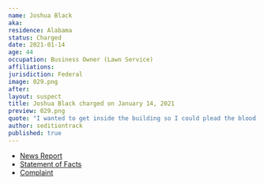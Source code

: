 ```yaml
---
name: Joshua Black
aka:
residence: Alabama
status: Charged
date: 2021-01-14
age: 44
occupation: Business Owner (Lawn Service)
affiliations:
jurisdiction: Federal
image: 029.png
after:
layout: suspect
title: Joshua Black charged on January 14, 2021
preview: 029.png
quote: "I wanted to get inside the building so I could plead the blood of Jesus over it. That was my goal."
author: seditiontrack
published: true
---
```


- [News Report](https://www.wbrc.com/2021/01/14/leeds-man-charged-capitol-riot-identified-by-blood-his-cheek/)
- [Statement of Facts](https://www.justice.gov/opa/page/file/1354806/download)
- [Complaint](https://www.justice.gov/opa/page/file/1354811/download)